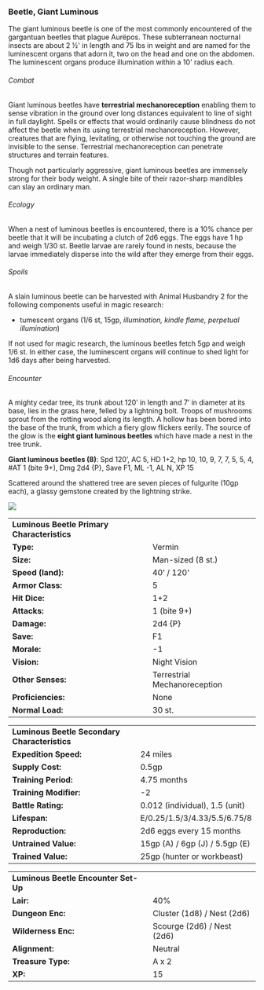### Beetle, Giant Luminous

The giant luminous beetle is one of the most commonly encountered of the gargantuan beetles that plague Aurëpos. These subterranean nocturnal insects are about 2 ½' in length and 75 lbs in weight and are named for the luminescent organs that adorn it, two on the head and one on the abdomen. The luminescent organs produce illumination within a 10' radius each.

###### Combat

Giant luminous beetles have **terrestrial mechanoreception** enabling them to sense vibration in the ground over long distances equivalent to line of sight in full daylight. Spells or effects that would ordinarily cause blindness do not affect the beetle when its using terrestrial mechanoreception. However, creatures that are flying, levitating, or otherwise not touching the ground are invisible to the sense. Terrestrial mechanoreception can penetrate structures and terrain features.

Though not particularly aggressive, giant luminous beetles are immensely strong for their body weight. A single bite of their razor-sharp mandibles can slay an ordinary man.

###### Ecology

When a nest of luminous beetles is encountered, there is a 10% chance per beetle that it will be incubating a clutch of 2d6 eggs. The eggs have 1 hp and weigh 1/30 st. Beetle larvae are rarely found in nests, because the larvae immediately disperse into the wild after they emerge from their eggs.

###### Spoils

A slain luminous beetle can be harvested with Animal Husbandry 2 for the following components useful in magic research:

* tumescent organs (1/6 st, 15gp, *illumination, kindle flame, perpetual illumination*)

If not used for magic research, the luminous beetles fetch 5gp and weigh 1/6 st. In either case, the luminescent organs will continue to shed light for 1d6 days after being harvested.

###### Encounter

A mighty cedar tree, its trunk about 120’ in length and 7’ in diameter at its base, lies in the grass here, felled by a lightning bolt. Troops of mushrooms sprout from the rotting wood along its length. A hollow has been bored into the base of the trunk, from which a fiery glow flickers eerily. The source of the glow is the **eight giant luminous beetles** which have made a nest in the tree trunk.

**Giant luminous beetles (8)**: Spd 120’, AC 5, HD 1+2, hp 10, 10, 9, 7, 7, 5, 5, 4, #AT 1 (bite 9+), Dmg 2d4 {P}, Save F1, ML -1, AL N, XP 15

Scattered around the shattered tree are seven pieces of fulgurite (10gp each), a glassy gemstone created by the lightning strike.

![](data:image/png;base64...)

|  |  |
| --- | --- |
| **Luminous Beetle Primary Characteristics** | |
| **Type:** | Vermin |
| **Size:** | Man-sized (8 st.) |
| **Speed (land):** | 40’ / 120' |
| **Armor Class:** | 5 |
| **Hit Dice:** | 1+2 |
| **Attacks:** | 1 (bite 9+) |
| **Damage:** | 2d4 {P} |
| **Save:** | F1 |
| **Morale:** | -1 |
| **Vision:** | Night Vision |
| **Other Senses:** | Terrestrial Mechanoreception |
| **Proficiencies:** | None |
| **Normal Load:** | 30 st. |

|  |  |
| --- | --- |
| **Luminous Beetle Secondary Characteristics** | |
| **Expedition Speed:** | 24 miles |
| **Supply Cost:** | 0.5gp |
| **Training Period:** | 4.75 months |
| **Training Modifier:** | -2 |
| **Battle Rating:** | 0.012 (individual), 1.5 (unit) |
| **Lifespan:** | E/0.25/1.5/3/4.33/5.5/6.75/8 |
| **Reproduction:** | 2d6 eggs every 15 months |
| **Untrained Value:** | 15gp (A) / 6gp (J) / 5.5gp (E) |
| **Trained Value:** | 25gp (hunter or workbeast) |

|  |  |
| --- | --- |
| **Luminous Beetle Encounter Set-Up** | |
| **Lair:** | 40% |
| **Dungeon Enc:** | Cluster (1d8) / Nest (2d6) |
| **Wilderness Enc:** | Scourge (2d6) / Nest (2d6) |
| **Alignment:** | Neutral |
| **Treasure Type:** | A x 2 |
| **XP:** | 15 |
